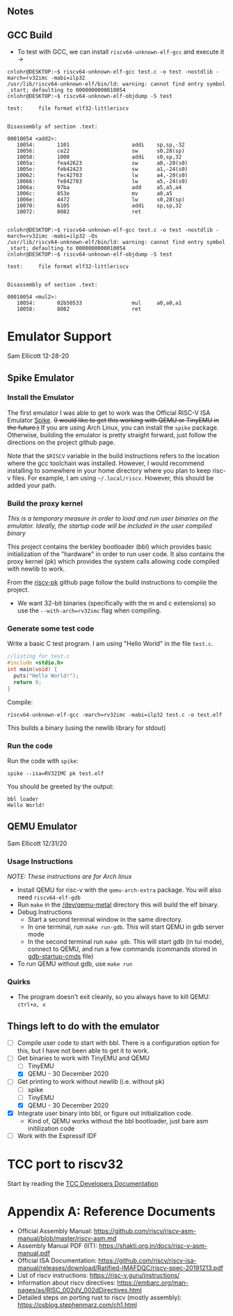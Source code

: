 ## Notes

## GCC Build

 * To test with GCC, we can install `riscv64-unknown-elf-gcc` and execute it ->
```
cnlohr@DESKTOP:~$ riscv64-unknown-elf-gcc test.c -o test -nostdlib -march=rv32imc -mabi=ilp32
/usr/lib/riscv64-unknown-elf/bin/ld: warning: cannot find entry symbol _start; defaulting to 0000000000010054
cnlohr@DESKTOP:~$ riscv64-unknown-elf-objdump -S test

test:     file format elf32-littleriscv


Disassembly of section .text:

00010054 <add2>:
   10054:       1101                    addi    sp,sp,-32
   10056:       ce22                    sw      s0,28(sp)
   10058:       1000                    addi    s0,sp,32
   1005a:       fea42623                sw      a0,-20(s0)
   1005e:       feb42423                sw      a1,-24(s0)
   10062:       fec42703                lw      a4,-20(s0)
   10066:       fe842783                lw      a5,-24(s0)
   1006a:       97ba                    add     a5,a5,a4
   1006c:       853e                    mv      a0,a5
   1006e:       4472                    lw      s0,28(sp)
   10070:       6105                    addi    sp,sp,32
   10072:       8082                    ret
   
   
cnlohr@DESKTOP:~$ riscv64-unknown-elf-gcc test.c -o test -nostdlib -march=rv32imc -mabi=ilp32 -Os
/usr/lib/riscv64-unknown-elf/bin/ld: warning: cannot find entry symbol _start; defaulting to 0000000000010054
cnlohr@DESKTOP:~$ riscv64-unknown-elf-objdump -S test

test:     file format elf32-littleriscv


Disassembly of section .text:

00010054 <mul2>:
   10054:       02b50533                mul     a0,a0,a1
   10058:       8082                    ret
```

# Emulator Support
Sam Ellicott 12-28-20

## Spike Emulator
### Install the Emulator
The first emulator I was able to get to work was the Official RISC-V ISA Emulator
[Spike](https://github.com/riscv/riscv-isa-sim). 
~~(I would like to get this working with QEMU or
TinyEMU in the future.)~~ If you are using Arch Linux, you can install the `spike` package.
Otherwise, building the emulator is pretty straight forward, just follow the directions on the
project github page. 

Note that the `$RISCV` variable in the build instructions refers to the
location where the gcc toolchain was installed. However, I would recommend installing
to somewhere in your home directory where you plan to keep risc-v files. For example,
I am using `~/.local/riscv`. However, this should be added your path.

### Build the proxy kernel
*This is a temporary measure in order to load and run user binaries on the emulator. Ideally,
the startup code will be included in the user compiled binary*

This project contains the berkley bootloader (bbl) which provides basic initialization of the
"hardware" in order to run user code. It also contains the proxy kernel (pk) which provides
the system calls allowing code compiled with newlib to work.

From the [riscv-pk](https://github.com/riscv/riscv-pk) github page follow the build instructions
to compile the project. 

* We want 32-bit binaries (specifically with the m and c extensions) so use
the `--with-arch=rv32imc` flag when compiling.

### Generate some test code
Write a basic C test program. I am using "Hello World" in the file `test.c`.
```C
//listing for test.c
#include <stdio.h>
int main(void) {
  puts("Hello World!");
  return 0;
}
```
Compile:
```
riscv64-unknown-elf-gcc -march=rv32imc -mabi=ilp32 test.c -o test.elf
```
This builds a binary (using the newlib library for stdout)

### Run the code
Run the code with `spike`:
```
spike --isa=RV32IMC pk test.elf
```

You should be greeted by the output:
```
bbl loader
Hello World!
```

## QEMU Emulator
Sam Ellicott 12/31/20

### Usage Instructions
*NOTE: These instructions are for Arch linux*

* Install QEMU for risc-v with the `qemu-arch-extra` package. You will also need
  `riscv64-elf-gdb`
* Run `make` in the [/dev/qemu-metal](dev/qemu-metal) directory this will build
  the elf binary.
* Debug Instructions
  * Start a second terminal window in the same directory.
  * In one terminal, run `make run-gdb`. This will start QEMU in gdb server mode
  * In the second terminal run `make gdb`. This will start gdb (in tui mode),
    connect to QEMU, and run a few commands (commands stored in 
    [gdb-startup-cmds](dev/qemu-metal/gdb_startup_cmds) file)
* To run QEMU without gdb, use `make run`

### Quirks
* The program doesn't exit cleanly, so you always have to kill QEMU: `ctrl+a, x`

## Things left to do with the emulator
* [ ] Compile user code to start with bbl. There is a configuration option for this, but I have
not been able to get it to work.
* [ ] Get binaries to work with TinyEMU and QEMU
  * [ ] TinyEMU
  * [x] QEMU - 30 December 2020
* [ ] Get printing to work without newlib (i.e. without pk)
  * [ ] spike
  * [ ] TinyEMU
  * [x] QEMU - 30 December 2020
* [x] Integrate user binary into bbl, or figure out initialization code.
  * Kind of, QEMU works without the bbl bootloader, just bare asm initilization code
* [ ] Work with the Espressif IDF

# TCC port to riscv32

Start by reading the [TCC Developers Documentation](https://bellard.org/tcc/tcc-doc.html#devel)

# Appendix A: Reference Documents
* Official Assembly Manual: https://github.com/riscv/riscv-asm-manual/blob/master/riscv-asm.md
* Assembly Manual PDF (IIT): https://shakti.org.in/docs/risc-v-asm-manual.pdf
* Official ISA Documentation: https://github.com/riscv/riscv-isa-manual/releases/download/Ratified-IMAFDQC/riscv-spec-20191213.pdf
* List of riscv instructions: https://risc-v.guru/instructions/
* Information about riscv directives: https://embarc.org/man-pages/as/RISC_002dV_002dDirectives.html
* Detailed steps on porting rust to riscv (mostly assembly): https://osblog.stephenmarz.com/ch1.html